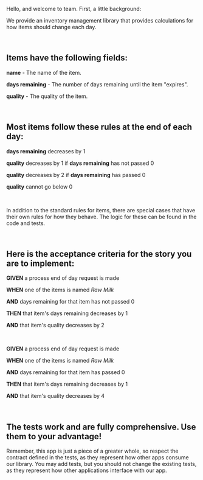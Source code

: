 Hello, and welcome to team. First, a little background:

We provide an inventory management library that provides calculations for how items should change each day.

<br>

## Items have the following fields:

**name** - The name of the item.

**days remaining** - The number of days remaining until the item "expires".

**quality** - The quality of the item.

<br>

## Most items follow these rules at the end of each day:

**days remaining** decreases by 1

**quality** decreases by 1 if **days remaining** has not passed 0

**quality** decreases by 2 if **days remaining** has passed 0

**quality** cannot go below 0

<br>

In addition to the standard rules for items, there are special cases that have their own rules for how they behave. The logic for these can be found in the code and tests.

<br>

## Here is the acceptance criteria for the story you are to implement:

**GIVEN** a process end of day request is made

**WHEN** one of the items is named *Raw Milk*

**AND** days remaining for that item has not passed 0

**THEN** that item's days remaining decreases by 1

**AND** that item's quality decreases by 2

<br>

**GIVEN** a process end of day request is made

**WHEN** one of the items is named *Raw Milk*

**AND** days remaining for that item has passed 0

**THEN** that item's days remaining decreases by 1

**AND** that item's quality decreases by 4

<br>

## The tests work and are fully comprehensive. Use them to your advantage!

Remember, this app is just a piece of a greater whole, so respect the contract defined in the tests, as they represent how other apps consume our library. You may add tests, but you should not change the existing tests, as they represent how other applications interface with our app.
